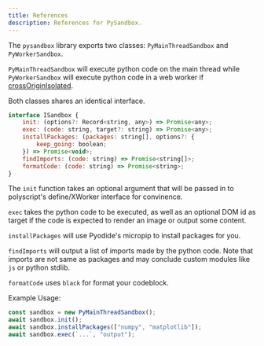 ```yaml
---
title: References
description: References for PySandbox.
---
```


The `pysandbox` library exports two classes: `PyMainThreadSandbox` and `PyWorkerSandbox`.

`PyMainThreadSandbox` will execute python code on the main thread while `PyWorkerSandbox` will execute python code in a web worker if [crossOriginIsolated](https://web.dev/coop-coep/).

Both classes shares an identical interface.

```js
interface ISandbox {
    init: (options?: Record<string, any>) => Promise<any>;
    exec: (code: string, target?: string) => Promise<any>;
    installPackages: (packages: string[], options?: {
        keep_going: boolean;
    }) => Promise<void>;
    findImports: (code: string) => Promise<string[]>;
    formatCode: (code: string) => Promise<string>;
}
```

The `init` function takes an optional argument that will be passed in to polyscript's define/XWorker interface for convinence.

`exec` takes the python code to be executed, as well as an optional DOM id as target if the code is expected to render an image or output some content.

`installPackages` will use Pyodide's micropip to install packages for you.

`findImports` will output a list of imports made by the python code. Note that imports are not same as packages and may conclude custom modules like `js` or python stdlib.

`formatCode` uses `black` for format your codeblock.

Example Usage:

```js
const sandbox = new PyMainThreadSandbox();
await sandbox.init();
await sandbox.installPackages(["numpy", "matplotlib"]);
await sandbox.exec(`...`, "output");
```
